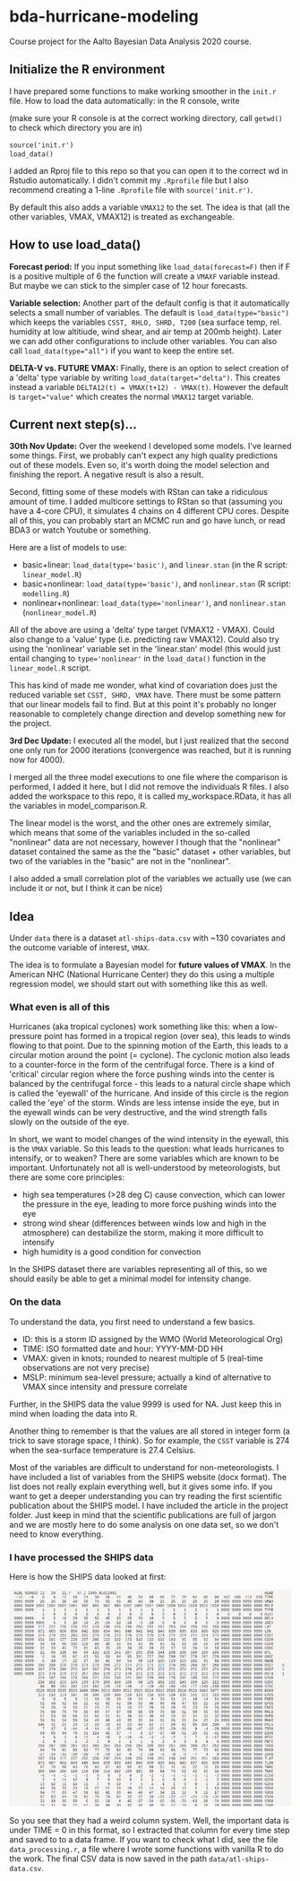 # bda-hurricane-modeling
Course project for the Aalto Bayesian Data Analysis 2020 course.

## Initialize the R environment

I have prepared some functions to make working smoother in the `init.r` file.
How to load the data automatically: in the R console, write

(make sure your R console is at the correct working directory, call `getwd()` to 
check which directory you are in)

```
source('init.r')
load_data()
```

I added an Rproj file to this repo so that you can open it to the correct wd in Rstudio
automatically. I didn't commit my `.Rprofile` file but I also recommend creating a 
1-line `.Rprofile` file with `source('init.r')`. 

By default this also adds a variable `VMAX12` to the set. 
The idea is that (all the other variables, VMAX, VMAX12) is treated as exchangeable.

## How to use load_data()

**Forecast period:** If you input something like `load_data(forecast=F)` then if F is a positive multiple
of 6 the function will create a `VMAXF` variable instead. But maybe we can stick to
the simpler case of 12 hour forecasts.

**Variable selection:** Another part of the default config is that it automatically selects a small number 
of variables. The default is `load_data(type="basic")` which keeps the variables 
`CSST, RHLO, SHRD, T200` 
(sea surface temp, rel. humidity at low altitiude, wind shear, and air temp at 200mb height).
Later we can add other configurations to include other variables. You can also call
`load_data(type="all")` if you want to keep the entire set.

**DELTA-V vs. FUTURE VMAX:** Finally, there is an option to select creation of a 
'delta' type variable by writing `load_data(target="delta")`. This creates instead
a variable `DELTA12(t) = VMAX(t+12) - VMAX(t)`. However the default is 
`target="value"` which creates the normal `VMAX12` target variable.

## Current next step(s)...

**30th Nov Update:** Over the weekend I developed some models. I've learned some things. 
First, we probably can't expect any high quality predictions out of these models. Even so, 
it's worth doing the model selection and finishing the report. A negative result is also a result.

Second, fitting some of these models with RStan can take a ridiculous amount of time. I added 
multicore settings to RStan so that (assuming you have a 4-core CPU), it simulates 4 chains on 
4 different CPU cores. Despite all of this, you can probably start an MCMC run and go have lunch, or 
read BDA3 or watch Youtube or something.

Here are a list of models to use:

- basic+linear: `load_data(type='basic')`, and `linear.stan` (in the R script: `linear_model.R`)
- basic+nonlinear: `load_data(type='basic')`, and `nonlinear.stan` (R script: `modelling.R`)
- nonlinear+nonlinear: `load_data(type='nonlinear')`, and `nonlinear.stan` (`nonlinear_model.R`)

All of the above are using a 'delta' type target (VMAX12 - VMAX). Could also change to a 'value' type 
(i.e. predicting raw VMAX12). Could also try using the 'nonlinear' variable set in the 'linear.stan' 
model (this would just entail changing to `type='nonlinear'` in the `load_data()` function in the 
`linear_model.R` script. 

This has kind of made me wonder, what kind of covariation does just the reduced variable set 
`CSST, SHRD, VMAX` have. There must be some pattern that our linear models fail to find. But at this 
point it's probably no longer reasonable to completely change direction and develop something new 
for the project.

**3rd Dec Update:**
I executed all the model, but I just realized that the second one only run for 2000 iterations (convergence was reached, but it is running now for 4000).

I merged all the three model executions to one file where the comparison is performed, I added it here, but I did not remove the individuals R files. I also added the workspace to this repo, it is called my_workspace.RData, it has all the variables in model_comparison.R.

The linear model is the worst, and the other ones are extremely similar, which means that some of the variables included in the so-called "nonlinear" data are not necessary, however I though that the "nonlinear" dataset contained the same as the the "basic" dataset + other variables, but two of the variables in the "basic" are not in the "nonlinear".

I also added a small correlation plot of the variables we actually use (we can include it or not, but I think it can be nice)

## Idea

Under `data` there is a dataset `atl-ships-data.csv` with ~130 covariates and the outcome variable of interest, 
`VMAX`.

The idea is to formulate a Bayesian model for **future values of VMAX**. In the American NHC (National Hurricane 
Center) they do this using a multiple regression model, we should start out with something like this as well.

### What even is all of this

Hurricanes (aka tropical cyclones) work something like this: when a low-pressure point has formed in a tropical 
region (over sea), this leads to winds flowing to that point. Due to the spinning motion of the Earth, this leads
to a circular motion around the point (= cyclone). The cyclonic motion also leads to a counter-force in the form 
of the centrifugal force. There is a kind of 'critical' circular region where the force pushing winds into the 
center is balanced by the centrifugal force - this leads to a natural circle shape which is called the 'eyewall' 
of the hurricane. And inside of this circle is the region called the 'eye' of the storm. Winds are less intense 
inside the eye, but in the eyewall winds can be very destructive, and the wind strength falls slowly on the 
outside of the eye.

In short, we want to model changes of the wind intensity in the eyewall, this is the `VMAX` variable. 
So this leads to the question: what leads hurricanes to intensify, or to weaken? There are some variables which 
are known to be important. Unfortunately not all is well-understood by meteorologists, but there are some 
core principles:

- high sea temperatures (>28 deg C) cause convection, which can lower the pressure in the eye, leading to more force pushing winds into the eye
- strong wind shear (differences between winds low and high in the atmosphere) can destabilize the storm, making it more difficult to intensify
- high humidity is a good condition for convection

In the SHIPS dataset there are variables representing all of this, so we should easily be able to get a minimal 
model for intensity change.

### On the data

To understand the data, you first need to understand a few basics.

- ID: this is a storm ID assigned by the WMO (World Meteorological Org)
- TIME: ISO formatted date and hour: YYYY-MM-DD HH
- VMAX: given in knots; rounded to nearest multiple of 5 (real-time observations are not very precise)
- MSLP: minimum sea-level pressure; actually a kind of alternative to VMAX since intensity and pressure correlate

Further, in the SHIPS data the value 9999 is used for NA. Just keep this in mind when loading the data into R.

Another thing to remember is that the values are all stored in integer form (a trick to save storage space, I think).
So for example, the `CSST` variable is 274 when the sea-surface temperature is 27.4 Celsius.

Most of the variables are difficult to understand for non-meteorologists. I have included a list of variables 
from the SHIPS website (docx format). The list does not really explain everything well, but it gives some info.
If you want to get a deeper understanding you can try reading the first scientific publication about the SHIPS model.
I have included the article in the project folder. Just keep in mind that the scientific publications are full 
of jargon and we are mostly here to do some analysis on one data set, so we don't need to know everything.

### I have processed the SHIPS data

Here is how the SHIPS data looked at first:

![atlantic ships data](images/shot1.png)

So you see that they had a weird column system. Well, the important data is under TIME = 0 in this format, so I 
extracted that column for every time step and saved to to a data frame. If you want to check what I did, see the 
file `data_processing.r`, a file where I wrote some functions with vanilla R to do the work.
The final CSV data is now saved in the path 
`data/atl-ships-data.csv`. 
